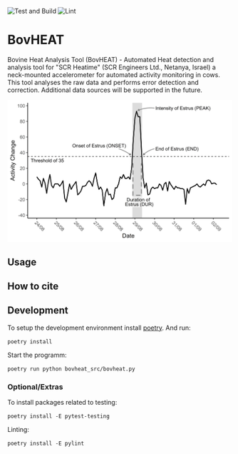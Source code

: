 ![Test and Build](https://github.com/bovheat/bovheat/workflows/Test%20and%20Build/badge.svg)
![Lint](https://github.com/bovheat/bovheat/workflows/Lint/badge.svg)
# BovHEAT

Bovine Heat Analysis Tool (BovHEAT) - Automated Heat detection and analysis tool for "SCR Heatime"
(SCR Engineers Ltd., Netanya, Israel) a neck-mounted accelerometer for automated activity monitoring in cows.
This tool analyses the raw data and performs error detection and correction. Additional data sources will be
supported in the future.

![Heat Example Image](docs/img/2020-05-15_heat_example_6.png)

## Usage

## How to cite

## Development
To setup the development environment install [poetry](https://python-poetry.org/). And run:
```
poetry install
```

Start the programm:
```
poetry run python bovheat_src/bovheat.py
```

### Optional/Extras
To install packages related to testing:
```
poetry install -E pytest-testing
```
Linting:
```
poetry install -E pylint
```
